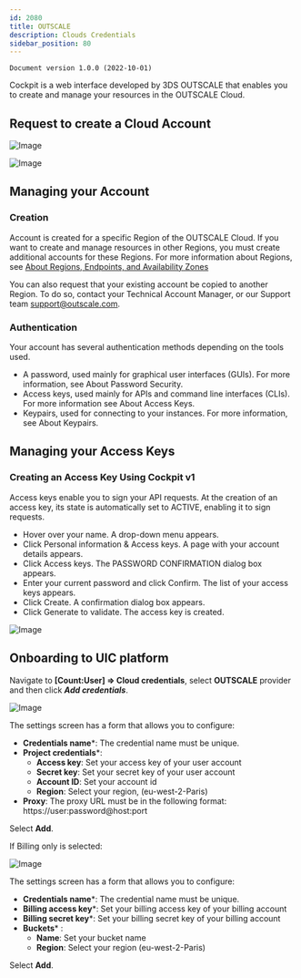 ```yaml
---
id: 2080
title: OUTSCALE
description: Clouds Credentials
sidebar_position: 80
---
```


```
Document version 1.0.0 (2022-10-01)
```

Cockpit is a web interface developed by 3DS OUTSCALE that enables you to create and manage your resources in the OUTSCALE Cloud.

## Request to create a Cloud Account

![Image](/img_UIC_Provider_Cred_Settings/outscaleimage010.png#bordered)

![Image](/img_UIC_Provider_Cred_Settings/outscaleimage011.png#bordered)


## Managing your Account
### Creation
Account is created for a specific Region of the OUTSCALE Cloud. If you want to create and manage resources in other Regions, you must create additional accounts for these Regions. For more information about Regions, see [About Regions, Endpoints, and Availability Zones](https://docs.outscale.com/en/userguide/About-Regions-Endpoints-and-Availability-Zones.html)

You can also request that your existing account be copied to another Region. To do so, contact your Technical Account Manager, or our Support team support@outscale.com.

### Authentication
Your account has several authentication methods depending on the tools used.
- A password, used mainly for graphical user interfaces (GUIs). For more information, see About Password Security.
- Access keys, used mainly for APIs and command line interfaces (CLIs). For more information see About Access Keys.
- Keypairs, used for connecting to your instances. For more information, see About Keypairs.

## Managing your Access Keys
### Creating an Access Key Using Cockpit v1
Access keys enable you to sign your API requests. At the creation of an access key, its state is automatically set to ACTIVE, enabling it to sign requests.

- Hover over your name.
	A drop-down menu appears.
- Click Personal information & Access keys.
	A page with your account details appears.
- Click Access keys.
	The PASSWORD CONFIRMATION dialog box appears.
- Enter your current password and click Confirm.
	The list of your access keys appears.
- Click Create.
	A confirmation dialog box appears.
- Click Generate to validate.
	The access key is created.

![Image](/img_UIC_Provider_Cred_Settings/outscaleimage012.png#bordered)

## Onboarding to UIC platform
Navigate to **[Count:User] => Cloud credentials**, select **OUTSCALE** provider and then click ***Add credentials***.

![Image](/img_UIC_Provider_Cred_Settings/outscaleimage013.png#bordered)


The settings screen has a form that allows you to configure:

- **Credentials name***: The credential name must be unique.
- **Project credentials***: 
	- **Access key**: Set your access key of your user account
	- **Secret key**: Set your secret key of your user account
	- **Account ID**: Set your account id
	- **Region**: Select your region, (eu-west-2-Paris)
- **Proxy**: The proxy URL must be in the following format: https://user:password@host:port

Select **Add**.

If Billing only is selected:

![Image](/img_UIC_Provider_Cred_Settings/outscaleimage014.png#bordered)

The settings screen has a form that allows you to configure:

- **Credentials name***: The credential name must be unique.
- **Billing access key***: Set your billing access key of your billing account 
- **Billing secret key***: Set your billing secret key of your billing account
- **Buckets*** : 
	- **Name**: Set your bucket name
	- **Region**: Select your region (eu-west-2-Paris)

Select **Add**.

